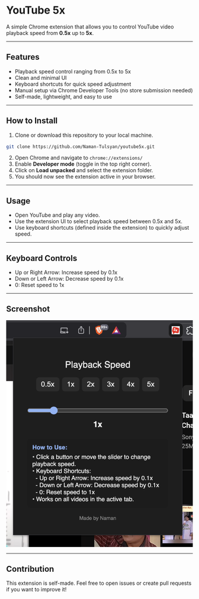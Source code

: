 # YouTube 5x

A simple Chrome extension that allows you to control YouTube video playback speed from **0.5x** up to **5x**.

---

## Features

- Playback speed control ranging from 0.5x to 5x  
- Clean and minimal UI  
- Keyboard shortcuts for quick speed adjustment  
- Manual setup via Chrome Developer Tools (no store submission needed)  
- Self-made, lightweight, and easy to use  

---

## How to Install

1. Clone or download this repository to your local machine.
```bash
git clone https://github.com/Naman-Tulsyan/youtube5x.git
```
2. Open Chrome and navigate to `chrome://extensions/`
3. Enable **Developer mode** (toggle in the top right corner).
4. Click on **Load unpacked** and select the extension folder.
5. You should now see the extension active in your browser.

---

## Usage

- Open YouTube and play any video.
- Use the extension UI to select playback speed between 0.5x and 5x.
- Use keyboard shortcuts (defined inside the extension) to quickly adjust speed.

---

## Keyboard Controls

- Up or Right Arrow: Increase speed by 0.1x
- Down or Left Arrow: Decrease speed by 0.1x
- 0: Reset speed to 1x
---

## Screenshot

![Screenshot](ss.png)

---

## Contribution

This extension is self-made. Feel free to open issues or create pull requests if you want to improve it!

